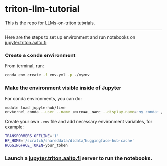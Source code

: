 # triton-llm-tutorial
This is the repo for LLMs-on-triton tutorials.

---
Here are the steps to set up environment and run notebooks on [jupyter.triton.aalto.fi](https://jupyter.triton.aalto.fi/):

### Create a conda environment
From terminal, run:
```bash
conda env create -f env.yml -p ./myenv
```


### Make the environment visible inside of Jupyter

For conda environments, you can do:
```bash
module load jupyterhub/live
envkernel conda --user --name INTERNAL_NAME --display-name="My conda" /path/to/conda_env
```

Create your own `.env` file and add necessary environment variables, for example:

```bash
TRANSFORMERS_OFFLINE='1'
HF_HOME='/scratch/shareddata/dldata/huggingface-hub-cache'
HUGGINGFACE_TOKEN=your_token
```

### Launch a [jupyter.triton.aalto.fi](https://jupyter.triton.aalto.fi/) server to run the notebooks.
